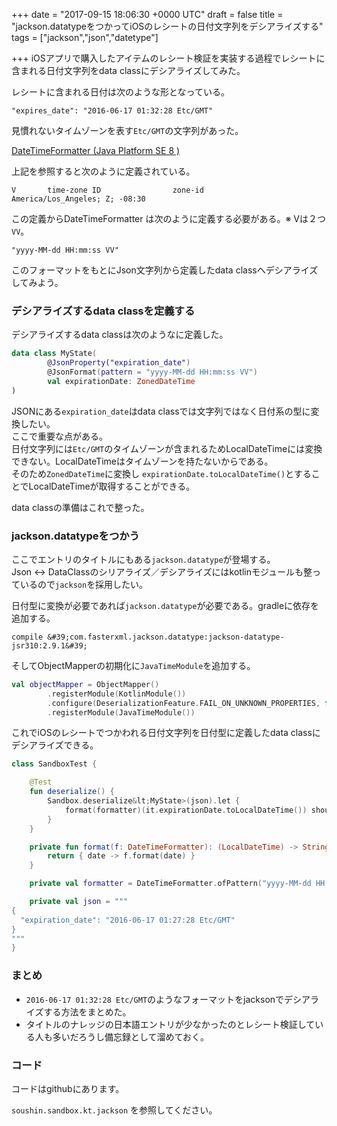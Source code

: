 
+++
date = "2017-09-15 18:06:30 +0000 UTC"
draft = false
title = "jackson.datatypeをつかってiOSのレシートの日付文字列をデシアライズする"
tags = ["jackson","json","datetype"]

+++
iOSアプリで購入したアイテムのレシート検証を実装する過程でレシートに含まれる日付文字列をdata classにデシアライズしてみた。

レシートに含まれる日付は次のような形となっている。

```
"expires_date": "2016-06-17 01:32:28 Etc/GMT"
```


見慣れないタイムゾーンを表す<code>Etc/GMT</code>の文字列があった。

<a href="https://docs.oracle.com/javase/8/docs/api/java/time/format/DateTimeFormatter.html#patterns">DateTimeFormatter (Java Platform SE 8 )</a>

上記を参照すると次のように定義されている。

```
V       time-zone ID                zone-id           America/Los_Angeles; Z; -08:30
```


この定義からDateTimeFormatter は次のように定義する必要がある。※ Vは２つ<code>VV</code>。

```
"yyyy-MM-dd HH:mm:ss VV"
```


このフォーマットをもとにJson文字列から定義したdata classへデシアライズしてみよう。

### デシアライズするdata classを定義する

デシアライズするdata classは次のようなに定義した。

```kotlin
data class MyState(
        @JsonProperty("expiration_date")
        @JsonFormat(pattern = "yyyy-MM-dd HH:mm:ss VV")
        val expirationDate: ZonedDateTime
)

```


JSONにある<code>expiration_date</code>はdata classでは文字列ではなく日付系の型に変換したい。<br/>
ここで重要な点がある。<br/>
日付文字列には<code>Etc/GMT</code>のタイムゾーンが含まれるためLocalDateTimeには変換できない。LocalDateTimeはタイムゾーンを持たないからである。<br/>
そのため<code>ZonedDateTime</code>に変換し <code>expirationDate.toLocalDateTime()</code>とすることでLocalDateTimeが取得することができる。

data classの準備はこれで整った。

### jackson.datatypeをつかう

ここでエントリのタイトルにもある<code>jackson.datatype</code>が登場する。<br/>
Json &lt;-> DataClassのシリアライズ／デシアライズにはkotlinモジュールも整っているので<code>jackson</code>を採用したい。

日付型に変換が必要であれば<code>jackson.datatype</code>が必要である。gradleに依存を追加する。

```
compile &#39;com.fasterxml.jackson.datatype:jackson-datatype-jsr310:2.9.1&#39;
```


そしてObjectMapperの初期化に<code>JavaTimeModule</code>を追加する。

```kotlin
val objectMapper = ObjectMapper()
        .registerModule(KotlinModule())
        .configure(DeserializationFeature.FAIL_ON_UNKNOWN_PROPERTIES, false)
        .registerModule(JavaTimeModule())

```


これでiOSのレシートでつかわれる日付文字列を日付型に定義したdata classにデシアライズできる。

```kotlin
class SandboxTest {

    @Test
    fun deserialize() {
        Sandbox.deserialize&lt;MyState>(json).let {
            format(formatter)(it.expirationDate.toLocalDateTime()) shouldBe "2016-06-17 01:27:28"
        }
    }

    private fun format(f: DateTimeFormatter): (LocalDateTime) -> String {
        return { date -> f.format(date) }
    }

    private val formatter = DateTimeFormatter.ofPattern("yyyy-MM-dd HH:mm:ss")

    private val json = """
{
  "expiration_date": "2016-06-17 01:27:28 Etc/GMT"
}
"""
}

```


### まとめ

<ul>
<li><code>2016-06-17 01:32:28 Etc/GMT</code>のようなフォーマットをjacksonでデシアライズする方法をまとめた。</li>
<li>タイトルのナレッジの日本語エントリが少なかったのとレシート検証している人も多いだろうし備忘録として溜めておく。</li>
</ul>


### コード

コードはgithubにあります。


<div class="github-card" data-user="soushin" data-repo="sandbox-kt" data-width="400" data-height="" data-theme="default"></div>
<script src="https://cdn.jsdelivr.net/github-cards/latest/widget.js"></script>


<code>soushin.sandbox.kt.jackson</code> を参照してください。


